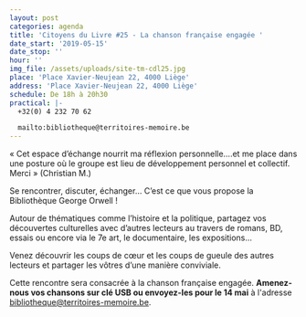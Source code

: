 ```yaml
---
layout: post
categories: agenda
title: 'Citoyens du Livre #25 - La chanson française engagée '
date_start: '2019-05-15'
date_stop: ''
hour: ''
img_file: /assets/uploads/site-tm-cdl25.jpg
place: 'Place Xavier-Neujean 22, 4000 Liège'
address: 'Place Xavier-Neujean 22, 4000 Liège'
schedule: De 18h à 20h30
practical: |-
  +32(0) 4 232 70 62

  mailto:bibliotheque@territoires-memoire.be
---
```

« Cet espace d’échange nourrit ma réflexion personnelle….et me place dans une posture où le groupe est lieu de développement personnel et collectif. Merci » (Christian M.)

Se rencontrer, discuter, échanger… C’est ce que vous propose la Bibliothèque George Orwell !

Autour de thématiques comme l’histoire et la politique, partagez vos découvertes culturelles avec d’autres lecteurs au travers de romans, BD, essais ou encore via le 7e art, le documentaire, les expositions…

Venez découvrir les coups de cœur et les coups de gueule des autres lecteurs et partager les vôtres d’une manière conviviale.

Cette rencontre sera consacrée à la chanson française engagée. **Amenez-nous vos chansons sur clé USB ou envoyez-les pour le 14 mai** à l'adresse bibliotheque@territoires-memoire.be.
